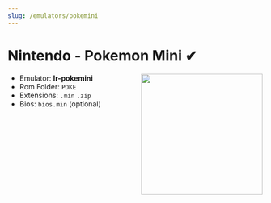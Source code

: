 ```yaml
---
slug: /emulators/pokemini
---
```


# Nintendo - Pokemon Mini ✔

<img src="https://user-images.githubusercontent.com/98862735/190536785-400df06d-2928-461d-8c90-870b5eebc0d0.png" align="right" width="240" />

- Emulator: **lr-pokemini**
- Rom Folder: `POKE`
- Extensions: `.min` `.zip`
- Bios: `bios.min` (optional)
